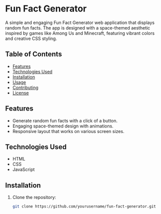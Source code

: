 # Fun Fact Generator

A simple and engaging Fun Fact Generator web application that displays random fun facts. The app is designed with a space-themed aesthetic inspired by games like Among Us and Minecraft, featuring vibrant colors and creative CSS styling.

## Table of Contents

- [Features](#features)
- [Technologies Used](#technologies-used)
- [Installation](#installation)
- [Usage](#usage)
- [Contributing](#contributing)
- [License](#license)

## Features

- Generate random fun facts with a click of a button.
- Engaging space-themed design with animations.
- Responsive layout that works on various screen sizes.

## Technologies Used

- HTML
- CSS
- JavaScript

## Installation

1. Clone the repository:

   ```bash
   git clone https://github.com/yourusername/fun-fact-generator.git
